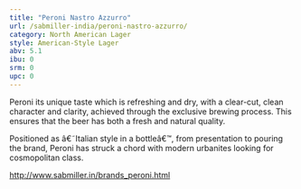 ```yaml
---
title: "Peroni Nastro Azzurro"
url: /sabmiller-india/peroni-nastro-azzurro/
category: North American Lager
style: American-Style Lager
abv: 5.1
ibu: 0
srm: 0
upc: 0
---
```

Peroni its unique taste which is refreshing and dry, with a clear-cut, clean character and clarity, achieved through the exclusive brewing process. This ensures that the beer has both a fresh and natural quality. 

Positioned as â€˜Italian style in a bottleâ€™, from presentation to pouring the brand, Peroni has struck a chord with modern urbanites looking for cosmopolitan class. 

http://www.sabmiller.in/brands_peroni.html
